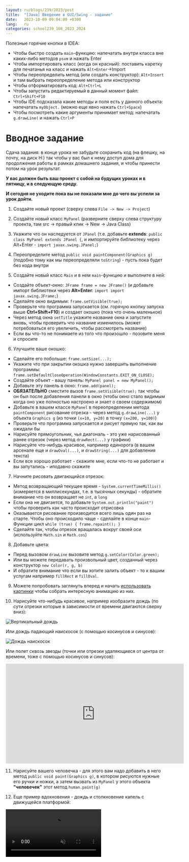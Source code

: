 ```yaml
---
layout: ru/blogs/239/2023/post
title:  "[Java] Введение в GUI/Swing - задание"
date:   2023-10-09 09:04:00 +0300
lang:   ru
categories: school239_108_2023_2024
---
```


Полезные горячие кнопки в IDEA:

 - Чтобы быстро создать ```main```-функцию: напечатать внутри класса вне каких-либо методов ```psvm``` и нажать Enter
 - Чтобы импортировать класс (когда он красный): поставить каретку для печатанья на класс и нажать ```Alt+Enter```->Import
 - Чтобы переопределить метод (или создать конструктор): ```Alt+Insert``` и там выбрать переопределение метода или конструктор
 - Чтобы отформатировать код: ```Alt+Ctrl+L```
 - Чтобы запустить редактируемый в данный момент файл: ```Ctrl+Shift+F10```
 - Чтобы IDE подсказала какие методы и поля есть у данного объекта: напечатать ```myObject.``` (можно еще явно нажать ```Ctrl+Space```)
 - Чтобы посмотреть какие аргументы принимает метод: напечатать ```g.drawLine(``` и нажать ```Ctrl+P```

Вводное задание
===============

Сдача задания: в конце урока не забудьте сохранить код (на флешку, на почту, на диск H:\) так чтобы у вас был к нему доступ дома для продолжения работы в рамках домашнего задания, и чтобы принести потом на урок результат.

**У вас должен быть ваш проект с собой на будущих уроках и в пятницу, и в следующую среду.**

**И сегодня не уходите пока вы не показали мне до чего вы успели за урок дойти.**

1) Создайте новый проект (сверху слева ```File -> New -> Project```)

2) Создайте новый класс ```MyPanel``` (разверните сверху слева структуру проекта, там src -> правый клик -> New -> Java Class)

3) Укажите что он наследуется от ```JPanel``` (т.е. добавьте **extends**: ```public class MyPanel extends JPanel {```, и импортируйте библиотеку через Alt+Enter - ```import javax.swing.JPanel;```)

4) Переопределите метод ```public void paintComponent(Graphics g)``` (подобно тому как мы переопределяли ```toString```) - пусть пока будет без кода внутри

5) Создайте новый класс ```Main``` и в нем ```main```-функцию и выполните в ней:

 - Создайте объект-окно: ```JFrame frame = new JFrame()``` (и добавьте импорт библиотеки через **Alt+Enter**: ```import import javax.swing.JFrame;```)
 - Сделайте окно видимым: ```frame.setVisible(true);```
 - Проверьте что программа запускается (см. горячую кнопку запуска выше **Ctrl+Shift+F10**) и создает окошко (пока что очень маленькое)
 - Через метод окна ```setTitle``` укажите название окна и запустите вновь, чтобы проверить что название изменилось (может потребоваться его увеличить, чтобы рассмотреть название)
 - Если вы что-то не понимаете из того что произошло - позовите меня и спросите

6) Улучшите ваше окошко:

 - Сделайте его побольше: ```frame.setSize(...);```
 - Укажите что при закрытии окошка нужно завершить выполнение программы: ```frame.setDefaultCloseOperation(WindowConstants.EXIT_ON_CLOSE);```
 - Создайте объект - вашу панель: ```MyPanel panel = new MyPanel();```
 - Добавьте эту панель в окно: ```frame.add(panel);```
 - **ОБЯЗАТЕЛЬНО** сместите вызов ```frame.setVisible(true);``` так чтобы он был после добавления панели в окно (чтобы окно стало видимым когда оно уже полностью настроено и знает о своем содержимом)
 - Добавьте в вашем классе ```MyPanel``` в переопределении метода ```paintComponent``` рисование отрезка - через метод ```g.drawLine(...)``` у объекта ```Graphics g``` (из точки ```(x=10, y=20)``` в точку ```(x=200, y=100)```)
 - Проверьте что программа запускается и рисует прямую так, как вы ожидали бы
 - Нарисуйте прямоугольник, чья диагональ - это уже нарисованный ранее отрезок (через метод ```drawRect(...)``` у графики)
 - Нарисуйте что-нибудь красивое, например единорога (в вашем арсенале еще и ```drawOval(...)```, и ```drawString(...)``` для добавления текста)
 - Если все хорошо работает - скажите мне, если что-то не работает и вы запутались - иподавно скажите

7) Начните рисовать двигающийся отрезок:

 - Метод возвращающий текущее время - ```System.currentTimeMillis()``` (измеряется в миллисекундах, т.е. в тысячных секунды) - обратите внимание что он возвращает не ```int```, а ```long```
 - Если она не двигается, то добавьте ```System.out.println("paint")``` чтобы проверить как часто происходит отрисовка
 - Оказывается рисование производится всего лишь один раз на старте. Чтобы оно происходило чаще - сделайте в конце ```main```-Функции цикл ```while (true) { frame.repaint(); }```
 - Сделайте так, чтобы отрезок вращалась вокруг своей оси (используйте ```Math.sin``` и ```Math.cos```)

8) Добавьте цвета:

 - Перед вызовом ```drawLine``` вызовите метод ```g.setColor(Color.green);```
 - Или вы можете передавать произвольный цвет, созданный через конструктор ```new Color(r, g, b)```
 - И обратите внимание что если вы хотите залить объект - то к вашим услугам например ```fillRect``` и ```fillOval```.
 
9) Можете попробовать заглянуть вперед и начать [использовать картинки](/blogs/239/2018/school239_105_2018_2019/2019/01/19/some-gui-tricks.html) чтобы собрать интересную анимацию из них.

10) Нарисуйте что-нибудь красивое, например изобразите дождь (по сути отрезки которые в зависимости от времени двигаются сверху вниз):

![Вертикальный дождь](/static/2020/10/rain_vertical.gif)

Или дождь падающий наискосок (с помощью косинусов и синусов):

![Дождь наискосок](/static/2020/10/rain_horizontal.gif)

Или полет сквозь звезды (точки или отрезки удаляющиеся от центра от времени, тоже с помощью косинусов и синусов):

<iframe width="560" height="315" src="https://www.youtube.com/embed/aTt_hWASKbs" frameborder="0" allow="accelerometer; autoplay; encrypted-media; gyroscope; picture-in-picture" allowfullscreen></iframe>

11) Нарисуйте вашего человечка - для этого вам надо добавить в него метод ```public void paint(Graphics g)```, в котором рисуются нужные его ручки и ножки, а затем вызвать из ```MyPanel``` у этого объекта **"человечек"** этот метод ```human.paint(g)```

12) Еще пример вдохновения - дождь и столкновение капель с движущейся платформой:

<video autoplay muted loop>
    <source src="/static/2023/10/rain.mp4" type="video/mp4">
</video>
